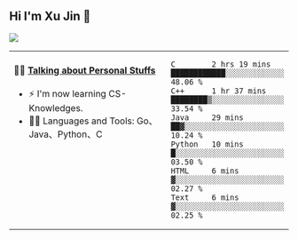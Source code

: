 
## Hi I'm Xu Jin 👋
![](https://komarev.com/ghpvc/?username=jiayouxujin&color=brightgreen&label=PROFILE+VIEWS)



<table align="center">
<tr>
<td valign="top" width="60%">

#### 🏋️‍♀️ <a href="https://github.com/jiayouxujin" target="_blank">Talking about Personal Stuffs</a>
<!-- recent_releases starts -->

- ⚡  I'm now learning CS-Knowledges.  
- 🏊‍♂️ Languages and Tools: Go、Java、Python、C
<!-- recent_releases ends -->
</td>
<td>
 
<!--START_SECTION:waka-->

```text
C        2 hrs 19 mins   ████████████░░░░░░░░░░░░░   48.06 %
C++      1 hr 37 mins    ████████▒░░░░░░░░░░░░░░░░   33.54 %
Java     29 mins         ██▓░░░░░░░░░░░░░░░░░░░░░░   10.24 %
Python   10 mins         █░░░░░░░░░░░░░░░░░░░░░░░░   03.50 %
HTML     6 mins          ▓░░░░░░░░░░░░░░░░░░░░░░░░   02.27 %
Text     6 mins          ▓░░░░░░░░░░░░░░░░░░░░░░░░   02.25 %
```

<!--END_SECTION:waka-->
 
</td>
</tr>
</table>






